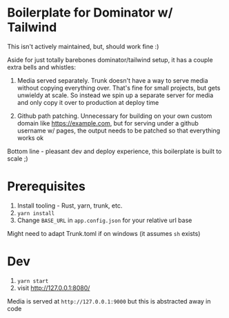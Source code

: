 # Boilerplate for Dominator w/ Tailwind

This isn't actively maintained, but, should work fine :)

Aside for just totally barebones dominator/tailwind setup, it has a couple extra bells and whistles:

1. Media served separately. Trunk doesn't have a way to serve media without copying everything over. That's fine for small projects, but gets unwieldy at scale. So instead we spin up a separate server for media and only copy it over to production at deploy time

2. Github path patching. Unnecessary for building on your own custom domain like https://example.com, but for serving under a github username w/ pages, the output needs to be patched so that everything works ok

Bottom line - pleasant dev and deploy experience, this boilerplate is built to scale ;)

# Prerequisites

1. Install tooling - Rust, yarn, trunk, etc.
2. `yarn install`
3. Change `BASE_URL` in `app.config.json` for your relative url base

Might need to adapt Trunk.toml if on windows (it assumes `sh` exists)

# Dev

1. `yarn start`
2. visit http://127.0.0.1:8080/

Media is served at `http://127.0.0.1:9000` but this is abstracted away in code